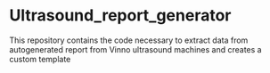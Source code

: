 # Ultrasound_report_generator
This repository contains the code necessary to extract data from autogenerated report from Vinno ultrasound machines and creates a custom template
